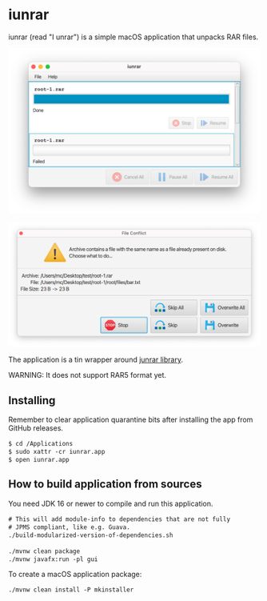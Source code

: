 # iunrar

iunrar (read "I unrar") is a simple macOS application that unpacks RAR files.

![Main Window](./docs/main.png)

![Conflict Dialog](./docs/conflict.png)

The application is a tin wrapper around [junrar library](https://github.com/junrar/junrar).

WARNING: It does not support RAR5 format yet.

## Installing

Remember to clear application quarantine bits after installing the app
from GitHub releases.
```
$ cd /Applications
$ sudo xattr -cr iunrar.app
$ open iunrar.app
```

## How to build application from sources

You need JDK 16 or newer to compile and run this application.
```
# This will add module-info to dependencies that are not fully
# JPMS compliant, like e.g. Guava.
./build-modularized-version-of-dependencies.sh

./mvnw clean package
./mvnw javafx:run -pl gui
```

To create a macOS application package:
```
./mvnw clean install -P mkinstaller
```
